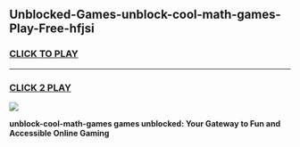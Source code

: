 
## Unblocked-Games-unblock-cool-math-games-Play-Free-hfjsi
<h3>
<a href="https://premium76.site?title=unblock-cool-math-games&ref=23A">CLICK TO PLAY</a></h3>
<hr>

<h3>
<a href="https://premium76.site?title=unblock-cool-math-games&ref=23A">CLICK 2 PLAY</a>
  
</h3>

<a href="https://premium76.site?title=unblock-cool-math-games&ref=23A"><img src="https://clearcache.store/games.png"></a>


**unblock-cool-math-games games unblocked: Your Gateway to Fun and Accessible Online Gaming**
